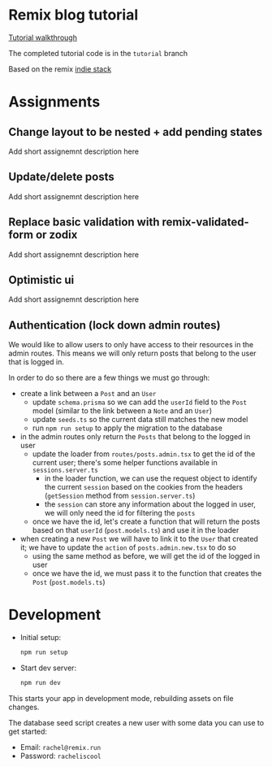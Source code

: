 # Remix blog tutorial

[Tutorial walkthrough](https://remix.run/docs/en/main/tutorials/blog#quickstart)

The completed tutorial code is in the `tutorial` branch

Based on the remix [indie stack](https://github.com/remix-run/indie-stack)

# Assignments

## Change layout to be nested + add pending states

Add short assignemnt description here

## Update/delete posts

Add short assignemnt description here

## Replace basic validation with remix-validated-form or zodix

Add short assignemnt description here

## Optimistic ui

Add short assignemnt description here

## Authentication (lock down admin routes)

We would like to allow users to only have access to their resources in the admin routes. This means we will only return posts that belong to the user that is logged in.

In order to do so there are a few things we must go through:

- create a link between a `Post` and an `User`
  - update `schema.prisma` so we can add the `userId` field to the `Post` model (similar to the link between a `Note` and an `User`)
  - update `seeds.ts` so the current data still matches the new model
  - run `npm run setup` to apply the migration to the database
- in the admin routes only return the `Posts` that belong to the logged in user
  - update the loader from `routes/posts.admin.tsx` to get the id of the current user; there's some helper functions available in `sessions.server.ts`
    - in the loader function, we can use the request object to identify the current `session` based on the cookies from the headers (`getSession` method from `session.server.ts`)
    - the `session` can store any information about the logged in user, we will only need the id for filtering the `posts`
  - once we have the id, let's create a function that will return the posts based on that `userId` (`post.models.ts`) and use it in the loader
- when creating a new `Post` we will have to link it to the `User` that created it; we have to update the `action` of `posts.admin.new.tsx` to do so
  - using the same method as before, we will get the id of the logged in user
  - once we have the id, we must pass it to the function that creates the `Post` (`post.models.ts`)

# Development

- Initial setup:

  ```sh
  npm run setup
  ```

- Start dev server:

  ```sh
  npm run dev
  ```

This starts your app in development mode, rebuilding assets on file changes.

The database seed script creates a new user with some data you can use to get started:

- Email: `rachel@remix.run`
- Password: `racheliscool`
